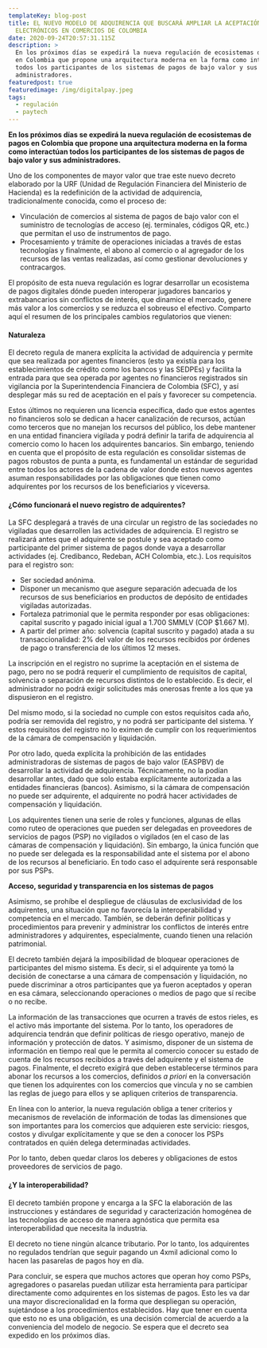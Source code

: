 ```yaml
---
templateKey: blog-post
title: EL NUEVO MODELO DE ADQUIRENCIA QUE BUSCARÁ AMPLIAR LA ACEPTACIÓN DE PAGOS
  ELECTRÓNICOS EN COMERCIOS DE COLOMBIA
date: 2020-09-24T20:57:31.115Z
description: >
  En los próximos días se expedirá la nueva regulación de ecosistemas de pagos
  en Colombia que propone una arquitectura moderna en la forma como interactúan
  todos los participantes de los sistemas de pagos de bajo valor y sus
  administradores.
featuredpost: true
featuredimage: /img/digitalpay.jpeg
tags:
  - regulación
  - paytech
---
```

**En los próximos días se expedirá la nueva regulación de ecosistemas de pagos en Colombia que propone una arquitectura moderna en la forma como interactúan todos los participantes de los sistemas de pagos de bajo valor y sus administradores.**

Uno de los componentes de mayor valor que trae este nuevo decreto elaborado por la URF (Unidad de Regulación Financiera del Ministerio de Hacienda) es la redefinición de la actividad de adquirencia, tradicionalmente conocida, como el proceso de:

* Vinculación de comercios al sistema de pagos de bajo valor con el suministro de tecnologías de acceso (ej. terminales, códigos QR, etc.) que permitan el uso de instrumentos de pago.
* Procesamiento y trámite de operaciones iniciadas a través de estas tecnologías y finalmente, el abono al comercio o al agregador de los recursos de las ventas realizadas, así como gestionar devoluciones y contracargos.

El propósito de esta nueva regulación es lograr desarrollar un ecosistema de pagos digitales dónde pueden interoperar jugadores bancarios y extrabancarios sin conflictos de interés, que dinamice el mercado, genere más valor a los comercios y se reduzca el sobreuso el efectivo. Comparto aquí el resumen de los principales cambios regulatorios que vienen:

#### **Naturaleza**

El decreto regula de manera explícita la actividad de adquirencia y permite que sea realizada por agentes financieros (esto ya existía para los establecimientos de crédito como los bancos y las SEDPEs) y facilita la entrada para que sea operada por agentes no financieros registrados sin vigilancia por la Superintendencia Financiera de Colombia (SFC), y así desplegar más su red de aceptación en el país y favorecer su competencia.

Estos últimos no requieren una licencia específica, dado que estos agentes no financieros solo se dedican a hacer canalización de recursos, actúan como terceros que no manejan los recursos del público, los debe mantener en una entidad financiera vigilada y podrá definir la tarifa de adquirencia al comercio como lo hacen los adquirentes bancarios. Sin embargo, teniendo en cuenta que el propósito de esta regulación es consolidar sistemas de pagos robustos de punta a punta, es fundamental un estándar de seguridad entre todos los actores de la cadena de valor donde estos nuevos agentes asuman responsabilidades por las obligaciones que tienen como adquirentes por los recursos de los beneficiarios y viceversa.

#### **¿Cómo funcionará el nuevo registro de adquirentes?**

La SFC desplegará a través de una circular un registro de las sociedades no vigiladas que desarrollen las actividades de adquirencia. El registro se realizará antes que el adquirente se postule y sea aceptado como participante del primer sistema de pagos donde vaya a desarrollar actividades (ej. Credibanco, Redeban, ACH Colombia, etc.). Los requisitos para el registro son:

* Ser sociedad anónima.
* Disponer un mecanismo que asegure separación adecuada de los recursos de sus beneficiarios en productos de depósito de entidades vigiladas autorizadas.
* Fortaleza patrimonial que le permita responder por esas obligaciones: capital suscrito y pagado inicial igual a 1.700 SMMLV (COP $1.667 M).
* A partir del primer año: solvencia (capital suscrito y pagado) atada a su transaccionalidad: 2% del valor de los recursos recibidos por órdenes de pago o transferencia de los últimos 12 meses.

La inscripción en el registro no suprime la aceptación en el sistema de pago, pero no se podrá requerir el cumplimiento de requisitos de capital, solvencia o separación de recursos distintos de lo establecido. Es decir, el administrador no podrá exigir solicitudes más onerosas frente a los que ya dispusieron en el registro.

Del mismo modo, si la sociedad no cumple con estos requisitos cada año, podría ser removida del registro, y no podrá ser participante del sistema. Y estos requisitos del registro no lo eximen de cumplir con los requerimientos de la cámara de compensación y liquidación.

Por otro lado, queda explícita la prohibición de las entidades administradoras de sistemas de pagos de bajo valor (EASPBV) de desarrollar la actividad de adquirencia. Técnicamente, no la podían desarrollar antes, dado que solo estaba explícitamente autorizada a las entidades financieras (bancos). Asimismo, si la cámara de compensación no puede ser adquirente, el adquirente no podrá hacer actividades de compensación y liquidación.

Los adquirentes tienen una serie de roles y funciones, algunas de ellas como ruteo de operaciones que pueden ser delegadas en proveedores de servicios de pagos (PSP) no vigilados o vigilados (en el caso de las cámaras de compensación y liquidación). Sin embargo, la única función que no puede ser delegada es la responsabilidad ante el sistema por el abono de los recursos al beneficiario. En todo caso el adquirente será responsable por sus PSPs.

**Acceso, seguridad y transparencia en los sistemas de pagos**

Asimismo, se prohíbe el despliegue de cláusulas de exclusividad de los adquirentes, una situación que no favorecía la interoperabilidad y competencia en el mercado. También, se deberán definir políticas y procedimientos para prevenir y administrar los conflictos de interés entre administradores y adquirentes, especialmente, cuando tienen una relación patrimonial.

El decreto también dejará la imposibilidad de bloquear operaciones de participantes del mismo sistema. Es decir, si el adquirente ya tomó la decisión de conectarse a una cámara de compensación y liquidación, no puede discriminar a otros participantes que ya fueron aceptados y operan en esa cámara, seleccionando operaciones o medios de pago que sí recibe o no recibe.

La información de las transacciones que ocurren a través de estos rieles, es el activo más importante del sistema. Por lo tanto, los operadores de adquirencia tendrán que definir políticas de riesgo operativo, manejo de información y protección de datos. Y asimismo, disponer de un sistema de información en tiempo real que le permita al comercio conocer su estado de cuenta de los recursos recibidos a través del adquirente y el sistema de pagos. Finalmente, el decreto exigirá que deben establecerse términos para abonar los recursos a los comercios, definidos *a priori* en la conversación que tienen los adquirentes con los comercios que vincula y no se cambien las reglas de juego para ellos y se apliquen criterios de transparencia.

En línea con lo anterior, la nueva regulación obliga a tener criterios y mecanismos de revelación de información de todas las dimensiones que son importantes para los comercios que adquieren este servicio: riesgos, costos y divulgar explícitamente y que se den a conocer los PSPs contratados en quién delega determinadas actividades.

Por lo tanto, deben quedar claros los deberes y obligaciones de estos proveedores de servicios de pago.

#### **¿Y la interoperabilidad?**

El decreto también propone y encarga a la SFC la elaboración de las instrucciones y estándares de seguridad y caracterización homogénea de las tecnologías de acceso de manera agnóstica que permita esa interoperabilidad que necesita la industria.

El decreto no tiene ningún alcance tributario. Por lo tanto, los adquirentes no regulados tendrían que seguir pagando un 4xmil adicional como lo hacen las pasarelas de pagos hoy en día.

Para concluir, se espera que muchos actores que operan hoy como PSPs, agregadores o pasarelas puedan utilizar esta herramienta para participar directamente como adquirentes en los sistemas de pagos. Esto les va dar una mayor discrecionalidad en la forma que despliegan su operación, sujetándose a los procedimientos establecidos. Hay que tener en cuenta que esto no es una obligación, es una decisión comercial de acuerdo a la conveniencia del modelo de negocio. Se espera que el decreto sea expedido en los próximos días.